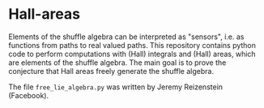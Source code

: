 # Hall-areas
Elements of the shuffle algebra can be interpreted as "sensors", i.e. as functions from paths to real valued paths. This repository contains python code to perform computations with (Hall) integrals and (Hall) areas, which are elements of the shuffle algebra. The main goal is to prove the conjecture that Hall areas freely generate the shuffle algebra.

The file `free_lie_algebra.py` was written by Jeremy Reizenstein (Facebook).
